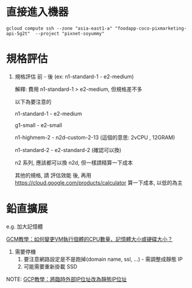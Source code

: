 # 直接進入機器


```
gcloud compute ssh --zone "asia-east1-a" "foodapp-coco-pixmarketing-api-5g2t"  --project "pixnet-soyummy"
```
# 規格評估

1. 規格評估 前 -  後 (ex: n1-standard-1 - e2-medium)
   
    解釋: 費用 n1-standard-1 > e2-medium, 但規格差不多

    以下為要注意的

    n1-standard-1 - e2-medium

    g1-small - e2-small

    n1-highmem-2 - n2d-custom-2-13 (這個的意思:  2vCPU , 12GRAM)

    n1-standard-2 - e2-standard-2 (確認可以換)

    n2 系列, 應該都可以換 n2d, 但一樣請精算一下成本

    其他的規格, 請 評估效能 後, 再用 https://cloud.google.com/products/calculator 算一下成本, 以低的為主
    

# 鉛直擴展

e.g. 加大記憶體

[GCM教學：如何變更VM執行個體的CPU數量、記憶體大小或硬碟大小？](https://mrtang.tw/blog/post/how-to-change-a-machine-type-on-google-compute-engine)

1. 需要停機
   1. 要注意網路設定是不是跑掉(domain name, ssl, ...) - 需調整成靜態 IP
   2. 可能需要重新掛載 SSD


NOTE: [GCP教學：將臨時外部IP位址改為靜態IP位址](https://mrtang.tw/blog/post/reserving-a-static-external-ip-address-google-cloud-platform)